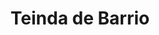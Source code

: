 ---
title: "Teinda de Barrio"
url: /municipio-el-alto/teinda-de-barrio-avenida-civica/
shop: Lebensmittel
---